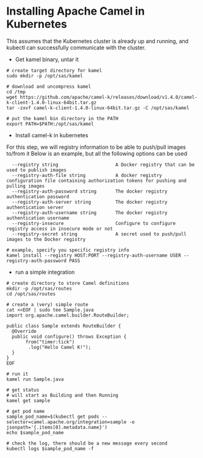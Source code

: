 # Installing Apache Camel in Kubernetes

This assumes that the Kubernetes cluster is already up and running, and kubectl can successfully communicate with the cluster.

- Get kamel binary, untar it

```
# create target directory for kamel
sudo mkdir -p /opt/sas/kamel

# download and uncompress kamel
cd /tmp
wget https://github.com/apache/camel-k/releases/download/v1.4.0/camel-k-client-1.4.0-linux-64bit.tar.gz
tar -zxvf camel-k-client-1.4.0-linux-64bit.tar.gz -C /opt/sas/kamel

# put the kamel bin directory in the PATH
export PATH=$PATH:/opt/sas/kamel
```

- Install camel-k in kubernetes

For this step, we will registry information to be able to push/pull images to/from it
Below is an example, but all the following options can be used

      --registry string                     A Docker registry that can be used to publish images
      --registry-auth-file string           A docker registry configuration file containing authorization tokens for pushing and pulling images
      --registry-auth-password string       The docker registry authentication password
      --registry-auth-server string         The docker registry authentication server
      --registry-auth-username string       The docker registry authentication username
      --registry-insecure                   Configure to configure registry access in insecure mode or not
      --registry-secret string              A secret used to push/pull images to the Docker registry


```
# example, specify you specific registry info
kamel install --registry HOST:PORT --registry-auth-username USER --registry-auth-password PASS
```

- run a simple integration

```
# create directory to store Camel definitions
mkdir -p /opt/sas/routes
cd /opt/sas/routes

# create a (very) simple route
cat <<EOF | sudo tee Sample.java
import org.apache.camel.builder.RouteBuilder;

public class Sample extends RouteBuilder {
  @Override
  public void configure() throws Exception {
       from("timer:tick")
        .log("Hello Camel K!");
  }
}
EOF

# run it
kamel run Sample.java

# get status
# will start as Building and then Running
kamel get sample

# get pod name
sample_pod_name=$(kubectl get pods --selector=camel.apache.org/integration=sample -o jsonpath='{.items[0].metadata.name}')
echo $sample_pod_name

# check the log, there should be a new message every second
kubectl logs $sample_pod_name -f

```

